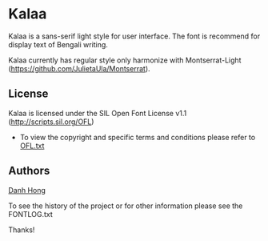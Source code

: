 ﻿Kalaa
======================


Kalaa is a sans-serif light style for user interface. The font is recommend for display text of Bengali writing.

Kalaa currently has regular style only harmonize with Montserrat-Light (<https://github.com/JulietaUla/Montserrat>).

## License


Kalaa is licensed under the SIL Open Font License v1.1 (<http://scripts.sil.org/OFL>)


- To view the copyright and specific terms and conditions please refer to [OFL.txt](https://github.com/danhhong/Kalaa/blob/master/OFL.txt)




## Authors

[Danh Hong](http://www.khmertype.org)

To see the history of the project or for other information please see the FONTLOG.txt 



Thanks!
